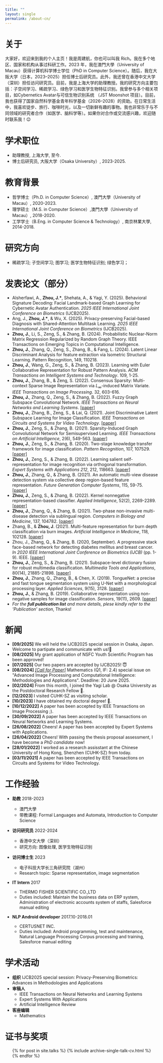 ```yaml
---
title: ""
layout: single
permalink: /about-cn/
---
```


关于
======
大家好，欢迎来到我的个人主页！我是周建航，你也可以叫我 Rich。我在多个地区、国家和机构从事过科研工作。2023 年，我在澳門大學（University of Macau）获得计算机科学博士学位（PhD in Computer Science）。随后，我在大阪大学（日本，2023–2025）担任博士后研究员。此外，我还曾在香港中文大学（深圳）担任访问研究员。目前，我是上海大学的助理教授。我的研究方向主要包括：子空间学习、稀疏学习、绿色学习和医学生物特征识别。我曾参与多个相关项目，如Cybernetics Avatar与可信生物识别系统 （JST Moonshot 项目）。目前，我也获得了国家自然科学基金青年科学基金（2026–2028）的资助。在日常生活中，我喜欢徒步、旅行、咖啡时光，以及一切新鲜有趣的事物。我也非常乐于与不同领域的研究者合作（如医学、脑科学等）。如果你对合作或交流感兴趣，欢迎随时联系我！😉

学术职位
======
* 助理教授, 上海大学, 至今.
* 博士后研究员, 大阪大学（Osaka University）, 2023-2025.

教育背景
======
* 哲学博士（Ph.D. in Computer Science）, 澳門大學（University of Macau）, 2020-2023.
* 理学硕士（M.S. in Computer Science）,澳門大學（University of Macau）, 2018-2020.
* 工学学士（B.Eng. in Computer Science & Technology）, 南京林業大學, 2014-2018.

研究方向
======
* 稀疏学习; 子空间学习; 图学习; 医学生物特征识别; 绿色学习；

发表论文（部分）
======
* Alsherfawi, A., <b>Zhou, J.*</b>, Shehata, A., & Yagi, Y. (2025). Behavioral Signature Decoding: Facial Landmark-based Graph Learning for Cybernetic Avatar Authentication. _2025 IEEE International Joint Conference on Biometrics_ (IJCB2025).
* Ang, J., <b>Zhou, J.*</b>, & Wu, X. (2025). Privacy-preserving Facial-based Diagnosis with Shared-Attention Multitask Learning. _2025 IEEE International Joint Conference on Biometrics_ (IJCB2025).
* <b>Zhou, J.</b>, Li, S., Zeng, S., & Zhang, B. (2024). Probabilistic Nuclear-Norm Matrix Regression Regularized by Random Graph Theory. IEEE Transactions on Emerging Topics in Computational Intelligence.
* <b>Zhou, J.</b>, Zhang, Q., Zeng, S., Zhang, B., & Fang, L. (2024). Latent Linear Discriminant Analysis for feature extraction via Isometric Structural Learning. Pattern Recognition, 149, 110218.
* <b>Zhou, J.</b>, Wang, G., Zeng, S., & Zhang, B. (2023). Learning with Euler Collaborative Representation for Robust Pattern Analysis. <i>ACM Transactions on Intelligent Systems and Technology</i>. 109, 1-25.
* <b>Zhou, J.</b>, Zhang, B., & Zeng, S. (2022). Consensus Sparsity: Multi-context Sparse Image Representation via $L_{\infty}$-induced Matrix Variate. <i>IEEE Transactions on Image Processing</i>. 32, 603-616.
* <b>Zhou, J.</b>, Zhang, Q., Zeng, S., & Zhang, B. (2022). Fuzzy Graph Subspace Convolutional Network. <i>IEEE Transactions on Neural Networks and Learning Systems</i>. [[paper]](https://ieeexplore.ieee.org/abstract/document/9911992)
* <b>Zhou, J.</b>, Zhang, B., Zeng, S., & Lai, Q. (2021). Joint Discriminative Latent Subspace Learning for Image Classification. <i>IEEE Transactions on Circuits and Systems for Video Technology</i>. [[paper]](https://ieeexplore.ieee.org/abstract/document/9648339?casa_token=-cL7rL9ARNAAAAAA:ajcZzIm7LuR-Y7wrWT7GHzRwuf_LXv9VO-6HdDHCaI1hBCLidBtXvPAebXDLETQDVWd3Qrs5)
* <b>Zhou, J.</b>, Zeng, S., & Zhang, B. (2021). Sparsity-Induced Graph Convolutional Network for Semisupervised Learning. <i>IEEE Transactions on Artificial Intelligence</i>, 2(6), 549-563. [[paper]](https://ieeexplore.ieee.org/abstract/document/9483578?casa_token=QpeVvkungVoAAAAA:0Zkyfki8gxG2YCZd5ycCRz0a1-tIswpExf3OoT30sJjxGNi6hx0pnZz9HgB9rFvGsUD-1vHj)
* <b>Zhou, J.</b>, Zeng, S., & Zhang, B. (2020). Two-stage knowledge transfer framework for image classification. <i>Pattern Recognition</i>, 107, 107529. [[paper]](https://www.sciencedirect.com/science/article/abs/pii/S0031320320303320?casa_token=zRnS9wDLi9cAAAAA:NOk2sRmmBeOgPX-J5QA7wb7bxn1gyfWKyM6h7YIEyRQ-TQM4o_vjcvh49ng0xKb2D71Ad4D2BQ)
* <b>Zhou, J.</b>, Zeng, S., & Zhang, B. (2022). Learning salient self-representation for image recognition via orthogonal transformation. <i>Expert Systems with Applications 212</i>, 212, 118663. [[paper]](https://ieeexplore.ieee.org/abstract/document/9911992)
* <b>Zhou, J.</b>, Zhang, Q., & Zhang, B. (2021). An automatic multi-view disease detection system via collective deep region-based feature representation. <i>Future Generation Computer Systems</i>, 115, 59-75. [[paper]](https://www.sciencedirect.com/science/article/abs/pii/S0167739X20303897?casa_token=cwhA7zbZB_YAAAAA:ZKCZ0LlZXUpKN6rxtxCMws3JzwLj3j-6o6PaA_QDTlLv19uZ8JCgYJ4kMNQ18ebWS5qiepJ4nw)
* <b>Zhou, J.</b>, Zeng, S., & Zhang, B. (2022). Kernel nonnegative representation-based classifier. <i>Applied Intelligence</i>, 52(2), 2269-2289. [[paper]](https://link.springer.com/article/10.1007/s10489-021-02486-0)
* <b>Zhou, J.</b>, Zhang, Q., & Zhang, B. (2021). Two-phase non-invasive multi-disease detection via sublingual region. <i>Computers in Biology and Medicine</i>, 137, 104782. [[paper]](https://www.sciencedirect.com/science/article/abs/pii/S001048252100576X?casa_token=1T5VyaAYtF0AAAAA:y1sy0qAKHdTer4KspfW7tOImnUpUQXDPXaopYnWqi6pgfT1H6FaIqT7ZTb_Lsoc54dnjUJ7Fww)
* Zhang, B., & <b>Zhou, J</b>. (2021). Multi-feature representation for burn depth classification via burn images. <i>Artificial Intelligence in Medicine</i>, 118, 102128. [[paper]](https://www.sciencedirect.com/science/article/pii/S0933365721001214?casa_token=2EXh76yJbCoAAAAA:LKJy4y-1XL45_xeKml1qDoldtOO4gjp5x9ltbuk-XQmGBw5F6E0Qr0RCNiLqQHZOfCJNDOnkOg)
* Zhou, J., Zhang, Q., & Zhang, B. (2020, September). A progressive stack face-based network for detecting diabetes mellitus and breast cancer. <i>In 2020 IEEE International Joint Conference on Biometrics (IJCB)</i> (pp. 1-9). IEEE. [[paper]](https://ieeexplore.ieee.org/abstract/document/9304887?casa_token=vV5h8OgBcwEAAAAA:7-NnZwKyDqSw_MMn28Nw2mQRmxM2MrhhNpW8cFXmqwSyJyNETerigTTNa6eLGPyzdevz986p)
* <b>Zhou, J.</b>, Zeng, S., & Zhang, B. (2021). Subspace-level dictionary fusion for robust multimedia classification. <i>Multimedia Tools and Applications</i>, 80(14), 21885-21898. [[paper]](https://link.springer.com/article/10.1007/s11042-021-10661-1)
* <b>Zhou, J.</b>, Zhang, Q., Zhang, B., & Chen, X. (2019). TongueNet: a precise and fast tongue segmentation system using U-Net with a morphological processing layer. <i>Applied Sciences</i>, 9(15), 3128. [[paper]](https://www.mdpi.com/2076-3417/9/15/3128)
* <b>Zhou, J.</b>, & Zhang, B. (2019). Collaborative representation using non-negative samples for image classification. <i>Sensors</i>, 19(11), 2609. [[paper]](https://www.mdpi.com/1424-8220/19/11/2609)
* <i>For the <b>full publication list</b> and more details, plese kindly refer to the 'Publication' section</i>, Thanks!

<!--   <ul>{% for post in site.publications %}
    {% include archive-single-cv.html %}
  {% endfor %}</ul> -->

新闻
======
* <b>[09/2025]</b> We will held the IJCB2025 special session in Osaka, Japan. Welcome to partipate and communicate with us!🥰
* <b>[08/2025]</b> My grant application of NSFC Youth Scientific Program has been approved!
* <b>[07/2025]</b> Our two papers are accepted by IJCB2025! 😇
* <b>[08/2024]</b> *[[Call for Paper]](https://www.mdpi.com/journal/mathematics/special_issues/1D2U7S8T8E)* Mathematics (Q1, IF: 2.4) special issue on "Advanced Image Processing and Computational Intelligence: Methodologies and Applications". Deadline: 20 June 2025.
* <b>[02/2024]</b> From this month, I joined the Yagi Lab @ Osaka University as the Postdoctoral Research Fellow 🤩.
* <b>[12/2023]</b> I visited CUHK-SZ as visiting scholar.
* <b>[10/2023]</b> I have obtained my doctoral degree! 🥰.
* <b>[10/12/2022]</b> A paper has been accepted by IEEE Transactions on Image Processing ;).
* <b>[30/09/2022]</b> A paper has been accepted by IEEE Transactions on Neural Networks and Learning Systems.
 * <b>[26/08/2022]</b> Cheers! A paper has been accepted by Expert Systems with Applications.
* <b>[26/04/2022]</b> Cheers! With passing the thesis proposal assessment, I have become a <i>PhD candidate</i> now!
* <b>[28/01/2022]</b> I worked as a research assisstant at the Chinese University of Hong Kong, Shenzhen (CUHK-SZ) from today.
* <b>[03/11/2021]</b> A paper has been accepted by IEEE Transactions on Circuits and Systems for Video Technology.

工作经验
======
* <b>助教</b>    2018-2023
  * 澳門大學
  * 带教课程: Formal Languages and Automata, Introduction to Computer Science

* <b>访问研究员</b>    2022-2024
  * 香港中文大學（深圳）
  * 研究方向: 图像处理, 医学生物特征识别

* <b>访问博士生</b>    2023
  * 电子科技大学长三角研究院（湖州）
  * Research topic: Sparse representation, image segmentation

* <b>IT Intern</b>    2017
  * THERMO FISHER SCIENTIFIC CO.,LTD
  * Duties included: Maintain the business data on ERP system, Administration of electronic accounts system of staffs, Salesforce manual editing
  
* <b>NLP Android developer</b>    2017.10-2018.01
  * CERTUSNET INC.
  * Duties included: Android programming, test and maintenance, Natural Language Processing Corpus processing and training, Salesforce manual editing

学术活动
======
* <b>组织</b> IJCB2025 special session: Privacy-Preserving Biometrics: Advances in Methodologies and Applications
* <b>审稿人</b>
  * IEEE Transactions on Neural Networks and Learning Systems
  * Expert Systems With Applications
  * Artificial Intelligence Review
* <b>客座编辑</b> 
  * Mathematics

证书与奖项
======
  <ul>{% for post in site.talks %}
    {% include archive-single-talk-cv.html %}
  {% endfor %}</ul>



